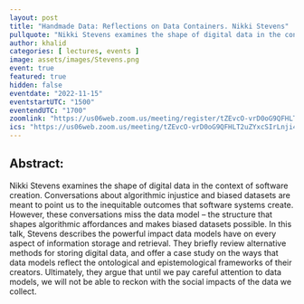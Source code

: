 ```yaml
---
layout: post
title: "Handmade Data: Reflections on Data Containers. Nikki Stevens"
pullquote: "Nikki Stevens examines the shape of digital data in the context of software creation"
author: khalid
categories: [ lectures, events ]
image: assets/images/Stevens.png
event: true
featured: true
hidden: false
eventdate: "2022-11-15"
eventstartUTC: "1500"
eventendUTC: "1700"
zoomlink: "https://us06web.zoom.us/meeting/register/tZEvcO-vrD0oG9QFHLT2uZYxcSIrLnji43MV"
ics: "https://us06web.zoom.us/meeting/tZEvcO-vrD0oG9QFHLT2uZYxcSIrLnji43MV/ics"
---
```


<!--- debug nikki 1 -->

## Abstract:

Nikki Stevens examines the shape of digital data in the context of software creation. Conversations about algorithmic injustice and biased datasets are meant to point us to the inequitable outcomes that software systems create.  However, these conversations miss the data model – the structure that shapes algorithmic affordances and makes biased datasets possible. In this talk, Stevens describes the powerful impact data models have on every aspect of information storage and retrieval. They briefly review alternative methods for storing digital data, and offer a case study on the ways that data models reflect the ontological and epistemological frameworks of their creators. Ultimately, they argue that until we pay careful attention to data models, we will not be able to reckon with the social impacts of the data we collect.

